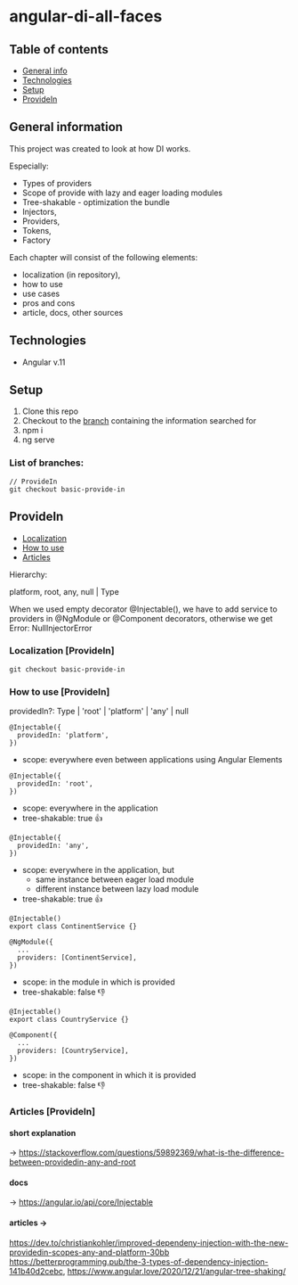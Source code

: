 # angular-di-all-faces

## Table of contents

- [General info](#general-information)
- [Technologies](#technologies)
- [Setup](#setup)
- [ProvideIn](#provideIn)

## General information

This project was created to look at how DI works.

Especially:

- Types of providers
- Scope of provide with lazy and eager loading modules
- Tree-shakable - optimization the bundle
- Injectors,
- Providers,
- Tokens,
- Factory

Each chapter will consist of the following elements:

- localization (in repository),
- how to use
- use cases
- pros and cons
- article, docs, other sources

## Technologies

- Angular v.11

## Setup

1. Clone this repo
2. Checkout to the [branch](#list-of-branches) containing the information searched for
3. npm i
4. ng serve

### List of branches:

```
// ProvideIn
git checkout basic-provide-in

```

## ProvideIn

- [Localization](#Localization-[ProvideIn])
- [How to use](#how-to-use-[ProvideIn])
- [Articles](#articles-[ProvideIn])

Hierarchy:

platform,
root,
any,
null | Type<any>

When we used empty decorator @Injectable(), we have to add service to providers in @NgModule or @Component decorators, otherwise we get Error: NullInjectorError

### Localization [ProvideIn]

```
git checkout basic-provide-in
```

### How to use [ProvideIn]

providedIn?: Type<any> | 'root' | 'platform' | 'any' | null

```
@Injectable({
  providedIn: 'platform',
})
```

- scope: everywhere even between applications using Angular Elements

```
@Injectable({
  providedIn: 'root',
})
```

- scope: everywhere in the application
- tree-shakable: true &#128077;

```
@Injectable({
  providedIn: 'any',
})
```

- scope: everywhere in the application, but
  - same instance between eager load module
  - different instance between lazy load module
- tree-shakable: true &#128077;

```
@Injectable()
export class ContinentService {}

@NgModule({
  ...
  providers: [ContinentService],
})

```

- scope: in the module in which is provided
- tree-shakable: false &#128078;

```
@Injectable()
export class CountryService {}

@Component({
  ...
  providers: [CountryService],
})
```

- scope: in the component in which it is provided
- tree-shakable: false &#128078;

### Articles [ProvideIn]

#### short explanation

-> https://stackoverflow.com/questions/59892369/what-is-the-difference-between-providedin-any-and-root

#### docs

-> https://angular.io/api/core/Injectable

#### articles ->

https://dev.to/christiankohler/improved-dependeny-injection-with-the-new-providedin-scopes-any-and-platform-30bb
https://betterprogramming.pub/the-3-types-of-dependency-injection-141b40d2cebc,
https://www.angular.love/2020/12/21/angular-tree-shaking/
